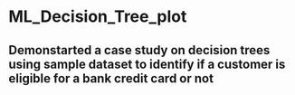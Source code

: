 # ML_Decision_Tree_plot
## Demonstarted a case study on decision trees using sample dataset to identify if a customer is eligible for a bank credit card or not
